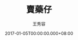 ---
issue: 206
title: 賣藥仔
author: 王秀容
date: 2017-01-05T00:00:00.000+08:00
topic: 懷想
difficulty: 1
wikidata: Q98095586
wikidata_link: https://www.wikidata.org/wiki/Q98095586
author_wikidata_link: https://www.wikidata.org/wiki/Q98096261
author_wikidata: Q98096261
---